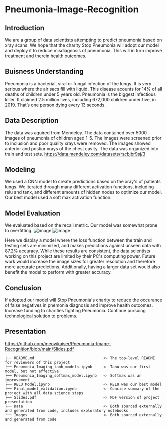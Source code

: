 # Pneumonia-Image-Recognition
## Introduction
We are a group of data scientists attempting to predict pneumonia based on xray scans. We hope that the charity Stop Pneumonia will adopt our model and deploy it to reduce misdiagnosis of pneumonia. This will in turn improve treatment and therein health outcomes.

## Buisness Understanding
Pneumonia is a bacterial, viral or fungal infection of the lungs. It is very serious where the air sacs fill with liquid. This disease acounts for 14% of all deaths of children under 5 years old.
Pneumonia is the biggest infectious killer.  It claimed 2.5 million lives, including 672,000 children under five, in 2019.
That’s one person dying every 13 seconds.

## Data Description
The data was aquired from Mendeley. The data contained over 5000 images of pneumonia of children aged 1-5. The images were screened prior to inclusion and poor quality xrays were removed. The images showed anterior and postior xrays of the chest cavity.
The data was organized into train and test sets.
https://data.mendeley.com/datasets/rscbjbr9sj/3
## Modeling
We used a CNN model to create predictions based on the xray's of patients lungs. We iterated through many different activation functions, including relu and tanx, and different amounts of hidden nodes to optimize our model. Our best model used a soft max activation function.

## Model Evaluation
We evaluated based on the recall metric.
Our model was somewhat prone to overfitting.
![image](https://user-images.githubusercontent.com/92397941/148302752-99096f53-9432-4e46-b34d-5f9c3ea2196a.png)
![image](https://user-images.githubusercontent.com/92397941/148302911-85978ed1-e540-49ff-880f-53413e8a504a.png)

Here we display a model where the loss function between the train and testing sets are minimized, and makes predictions against unseen data with 87.2% accuracy. While these results are consistent, the data scientists working on this project are limited by their PC's computing power. Future work would increase the image sizes for greater resolution and therefore more accurate predictions. Additionally, having a larger data set would also benefit the model to perform with greater accuracy.

## Conclusion
If adopted our model will Stop Pneumonia's charity to reduce the occurance of false negatives in pnemonia diagnosis and improve health outcomes.
Increase funding to charities fighting Pneumonia.
Continue pursuing technological solution to problems.

## Presentation
https://github.com/meowkaiser/Pneumonia-Image-Recognition/blob/main/Slides.pdf

```
├── README.md                               <- The top-level README for reviewers of this project
├── Pneumonia_Imaging_tanh_models.ipynb     <- Tanu was our first model, but not effective
├── Pneumonia_Imaging_softmax_model.ipynb   <- Softmax was an improvement
├── RELU Model.ipynb                        <- RELU was our best model
├── Final_model_validation.ipynb            <- Concise summary of the project with all data science steps
├── Slides.pdf                              <- PDF version of project presentation
├── Data                                    <- Both sourced externally and generated from code, includes exploratory notebooks
└── Images                                  <- Both sourced externally and generated from code
```  
